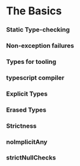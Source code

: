 # The Basics

### Static Type-checking
### Non-exception failures
### Types for tooling
### typescript compiler
### Explicit Types
### Erased Types
### Strictness
### noImplicitAny
### strictNullChecks
